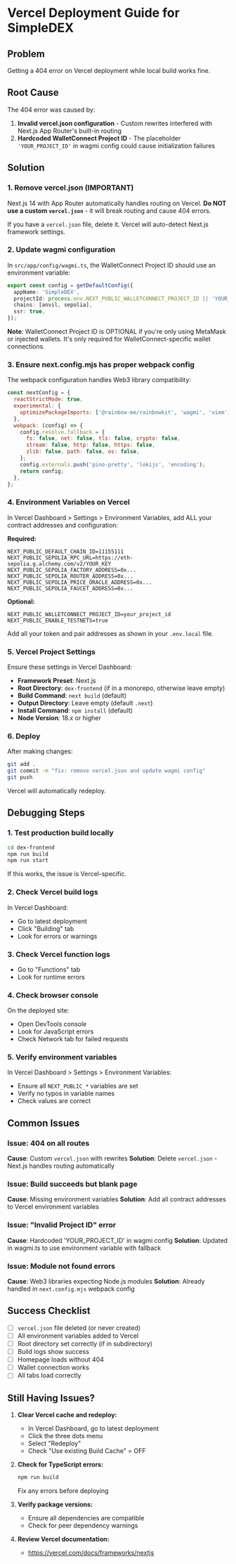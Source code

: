 # Vercel Deployment Guide for SimpleDEX

## Problem
Getting a 404 error on Vercel deployment while local build works fine.

## Root Cause

The 404 error was caused by:
1. **Invalid vercel.json configuration** - Custom rewrites interfered with Next.js App Router's built-in routing
2. **Hardcoded WalletConnect Project ID** - The placeholder `'YOUR_PROJECT_ID'` in wagmi config could cause initialization failures

## Solution

### 1. Remove vercel.json (IMPORTANT)

Next.js 14 with App Router automatically handles routing on Vercel. **Do NOT use a custom `vercel.json`** - it will break routing and cause 404 errors.

If you have a `vercel.json` file, delete it. Vercel will auto-detect Next.js framework settings.

### 2. Update wagmi configuration

In `src/app/config/wagmi.ts`, the WalletConnect Project ID should use an environment variable:

```typescript
export const config = getDefaultConfig({
  appName: 'SimpleDEX',
  projectId: process.env.NEXT_PUBLIC_WALLETCONNECT_PROJECT_ID || 'YOUR_PROJECT_ID',
  chains: [anvil, sepolia],
  ssr: true,
});
```

**Note**: WalletConnect Project ID is OPTIONAL if you're only using MetaMask or injected wallets. It's only required for WalletConnect-specific wallet connections.

### 3. Ensure next.config.mjs has proper webpack config

The webpack configuration handles Web3 library compatibility:

```javascript
const nextConfig = {
  reactStrictMode: true,
  experimental: {
    optimizePackageImports: ['@rainbow-me/rainbowkit', 'wagmi', 'viem'],
  },
  webpack: (config) => {
    config.resolve.fallback = {
      fs: false, net: false, tls: false, crypto: false,
      stream: false, http: false, https: false,
      zlib: false, path: false, os: false,
    };
    config.externals.push('pino-pretty', 'lokijs', 'encoding');
    return config;
  },
};
```

### 4. Environment Variables on Vercel

In Vercel Dashboard > Settings > Environment Variables, add ALL your contract addresses and configuration:

**Required:**
```
NEXT_PUBLIC_DEFAULT_CHAIN_ID=11155111
NEXT_PUBLIC_SEPOLIA_RPC_URL=https://eth-sepolia.g.alchemy.com/v2/YOUR_KEY
NEXT_PUBLIC_SEPOLIA_FACTORY_ADDRESS=0x...
NEXT_PUBLIC_SEPOLIA_ROUTER_ADDRESS=0x...
NEXT_PUBLIC_SEPOLIA_PRICE_ORACLE_ADDRESS=0x...
NEXT_PUBLIC_SEPOLIA_FAUCET_ADDRESS=0x...
```

**Optional:**
```
NEXT_PUBLIC_WALLETCONNECT_PROJECT_ID=your_project_id
NEXT_PUBLIC_ENABLE_TESTNETS=true
```

Add all your token and pair addresses as shown in your `.env.local` file.

### 5. Vercel Project Settings

Ensure these settings in Vercel Dashboard:

- **Framework Preset**: Next.js
- **Root Directory**: `dex-frontend` (if in a monorepo, otherwise leave empty)
- **Build Command**: `next build` (default)
- **Output Directory**: Leave empty (default `.next`)
- **Install Command**: `npm install` (default)
- **Node Version**: 18.x or higher

### 6. Deploy

After making changes:
```bash
git add .
git commit -m "fix: remove vercel.json and update wagmi config"
git push
```

Vercel will automatically redeploy.

## Debugging Steps

### 1. Test production build locally

```bash
cd dex-frontend
npm run build
npm run start
```

If this works, the issue is Vercel-specific.

### 2. Check Vercel build logs

In Vercel Dashboard:
- Go to latest deployment
- Click "Building" tab
- Look for errors or warnings

### 3. Check Vercel function logs

- Go to "Functions" tab
- Look for runtime errors

### 4. Check browser console

On the deployed site:
- Open DevTools console
- Look for JavaScript errors
- Check Network tab for failed requests

### 5. Verify environment variables

In Vercel Dashboard > Settings > Environment Variables:
- Ensure all `NEXT_PUBLIC_*` variables are set
- Verify no typos in variable names
- Check values are correct

## Common Issues

### Issue: 404 on all routes

**Cause**: Custom `vercel.json` with rewrites
**Solution**: Delete `vercel.json` - Next.js handles routing automatically

### Issue: Build succeeds but blank page

**Cause**: Missing environment variables
**Solution**: Add all contract addresses to Vercel environment variables

### Issue: "Invalid Project ID" error

**Cause**: Hardcoded 'YOUR_PROJECT_ID' in wagmi config
**Solution**: Updated in wagmi.ts to use environment variable with fallback

### Issue: Module not found errors

**Cause**: Web3 libraries expecting Node.js modules
**Solution**: Already handled in `next.config.mjs` webpack config

## Success Checklist

- [ ] `vercel.json` file deleted (or never created)
- [ ] All environment variables added to Vercel
- [ ] Root directory set correctly (if in subdirectory)
- [ ] Build logs show success
- [ ] Homepage loads without 404
- [ ] Wallet connection works
- [ ] All tabs load correctly

## Still Having Issues?

1. **Clear Vercel cache and redeploy:**
   - In Vercel Dashboard, go to latest deployment
   - Click the three dots menu
   - Select "Redeploy"
   - Check "Use existing Build Cache" = OFF

2. **Check for TypeScript errors:**
   ```bash
   npm run build
   ```
   Fix any errors before deploying

3. **Verify package versions:**
   - Ensure all dependencies are compatible
   - Check for peer dependency warnings

4. **Review Vercel documentation:**
   - https://vercel.com/docs/frameworks/nextjs
